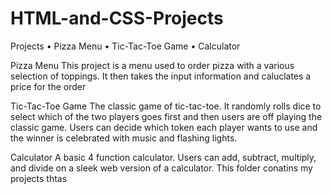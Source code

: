 # HTML-and-CSS-Projects

Projects 
• Pizza Menu 
• Tic-Tac-Toe Game 
• Calculator 

Pizza Menu 
This project is a menu used to order pizza with a various selection of toppings. It then takes the input information and caluclates a price for the order 

Tic-Tac-Toe Game 
The classic game of tic-tac-toe. It randomly rolls dice to select which of the two players goes first and then users are off playing the classic game. Users can decide which token each player wants to use and the winner is celebrated with music and flashing lights. 

Calculator 
A basic 4 function calculator. Users can add, subtract, multiply, and divide on a sleek web version of a calculator.
This folder conatins my projects thtas

